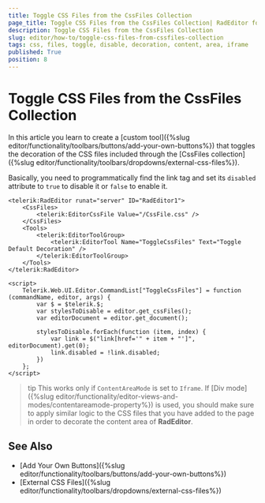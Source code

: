 ```yaml
---
title: Toggle CSS Files from the CssFiles Collection
page_title: Toggle CSS Files from the CssFiles Collection| RadEditor for ASP.NET AJAX Documentation
description: Toggle CSS Files from the CssFiles Collection
slug: editor/how-to/toggle-css-files-from-cssfiles-collection
tags: css, files, toggle, disable, decoration, content, area, iframe
published: True
position: 8
---
```


# Toggle CSS Files from the CssFiles Collection

In this article you learn to create a [custom tool]({%slug editor/functionality/toolbars/buttons/add-your-own-buttons%}) that toggles the decoration of the CSS files included through the [CssFiles collection]({%slug editor/functionality/toolbars/dropdowns/external-css-files%}). 

Basically, you need to programmatically find the link tag and set its `disabled` attribute to `true` to disable it or `false` to enable it. 

````ASP.NET
<telerik:RadEditor runat="server" ID="RadEditor1">
    <CssFiles>
        <telerik:EditorCssFile Value="/CssFile.css" />
    </CssFiles>
    <Tools>
        <telerik:EditorToolGroup>
            <telerik:EditorTool Name="ToggleCssFiles" Text="Toggle Default Decoration" />
        </telerik:EditorToolGroup>
    </Tools>
</telerik:RadEditor>

<script>
    Telerik.Web.UI.Editor.CommandList["ToggleCssFiles"] = function (commandName, editor, args) {
        var $ = $telerik.$;
        var stylesToDisable = editor.get_cssFiles();
        var editorDocument = editor.get_document();

        stylesToDisable.forEach(function (item, index) {
            var link = $("link[href='" + item + "']", editorDocument).get(0);
            link.disabled = !link.disabled;
        })
    };
</script>
````

>tip This works only if `ContentAreaMode` is set to `Iframe`. If [Div mode]({%slug editor/functionality/editor-views-and-modes/contentareamode-property%}) is used, you should make sure to apply similar logic to the CSS files that you have added to the page in order to decorate the content area of **RadEditor**. 

## See Also

* [Add Your Own Buttons]({%slug editor/functionality/toolbars/buttons/add-your-own-buttons%})
* [External CSS Files]({%slug editor/functionality/toolbars/dropdowns/external-css-files%})
